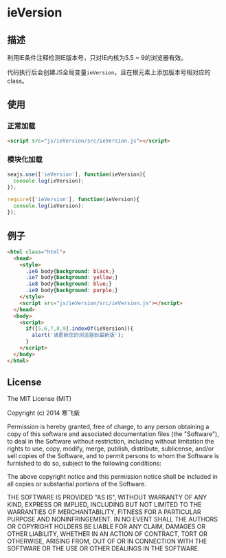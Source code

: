 ieVersion
=========

## 描述

利用IE条件注释检测IE版本号，只对IE内核为5.5 ~ 9的浏览器有效。

代码执行后会创建JS全局变量`ieVersion`，且在根元素上添加版本号相对应的class。

## 使用

### 正常加载
```html
<script src="js/ieVersion/src/ieVersion.js"></script>
```

### 模块化加载
```javascript
seajs.use(['ieVersion'], function(ieVersion){
  console.log(ieVersion);
});

require(['ieVersion'], function(ieVersion){
  console.log(ieVersion);
});
```

## 例子

```html
<html class="html">
  <head>
    <style>
      .ie6 body{background: black;}
      .ie7 body{background: yellow;}
      .ie8 body{background: blue;}
      .ie9 body{background: purple;}
    </style>
    <script src="js/ieVersion/src/ieVersion.js"></script>
  </head>
  <body>
    <script>
      if([5,6,7,8,9].indexOf(ieVersion)){
        alert('请更新您的浏览器到最新版');
      }
    </script>
  </body>
</html>
```

## License

The MIT License (MIT)

Copyright (c) 2014 寒飞紫

Permission is hereby granted, free of charge, to any person obtaining a copy of
this software and associated documentation files (the "Software"), to deal in
the Software without restriction, including without limitation the rights to
use, copy, modify, merge, publish, distribute, sublicense, and/or sell copies of
the Software, and to permit persons to whom the Software is furnished to do so,
subject to the following conditions:

The above copyright notice and this permission notice shall be included in all
copies or substantial portions of the Software.

THE SOFTWARE IS PROVIDED "AS IS", WITHOUT WARRANTY OF ANY KIND, EXPRESS OR
IMPLIED, INCLUDING BUT NOT LIMITED TO THE WARRANTIES OF MERCHANTABILITY, FITNESS
FOR A PARTICULAR PURPOSE AND NONINFRINGEMENT. IN NO EVENT SHALL THE AUTHORS OR
COPYRIGHT HOLDERS BE LIABLE FOR ANY CLAIM, DAMAGES OR OTHER LIABILITY, WHETHER
IN AN ACTION OF CONTRACT, TORT OR OTHERWISE, ARISING FROM, OUT OF OR IN
CONNECTION WITH THE SOFTWARE OR THE USE OR OTHER DEALINGS IN THE SOFTWARE.